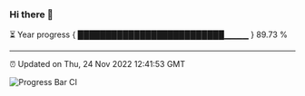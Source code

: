 ### Hi there 👋

⏳ Year progress { ██████████████████████████▁▁▁▁ } 89.73 %

---

⏰ Updated on Thu, 24 Nov 2022 12:41:53 GMT

![Progress Bar CI](https://github.com/ZhaoGui/ZhaoGui/workflows/Progress%20Bar%20CI/badge.svg)
